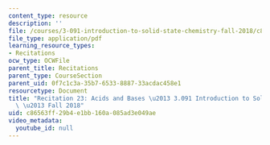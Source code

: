 ```yaml
---
content_type: resource
description: ''
file: /courses/3-091-introduction-to-solid-state-chemistry-fall-2018/c86563ff29b4e1bb160a085ad3e049ae_MIT3_091F18_REC23.pdf
file_type: application/pdf
learning_resource_types:
- Recitations
ocw_type: OCWFile
parent_title: Recitations
parent_type: CourseSection
parent_uid: 0f7c1c3a-35b7-6533-8887-33acdac458e1
resourcetype: Document
title: "Recitation 23: Acids and Bases \u2013 3.091 Introduction to Solid-State Chemistry\
  \ \u2013 Fall 2018"
uid: c86563ff-29b4-e1bb-160a-085ad3e049ae
video_metadata:
  youtube_id: null
---
```


